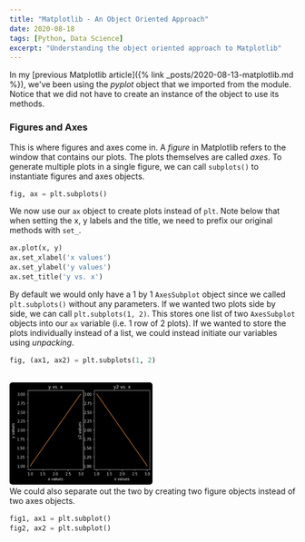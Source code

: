 ```yaml
---
title: "Matplotlib - An Object Oriented Approach"
date: 2020-08-18
tags: [Python, Data Science]
excerpt: "Understanding the object oriented approach to Matplotlib"
---
```


In my [previous Matplotlib article]({% link _posts/2020-08-13-matplotlib.md %}), we've been using the *pyplot* object that we imported from the module. Notice that we did not have to create an instance of the object to use its methods.

### Figures and Axes
This is where figures and axes come in. A *figure* in Matplotlib refers to the window that contains our plots. The plots themselves are called *axes*. To generate multiple plots in a single figure, we can call `subplots()` to instantiate figures and axes objects. 
```python 
fig, ax = plt.subplots()
```
We now use our `ax` object to create plots instead of `plt`. Note below that when setting the x, y labels and the title, we need to prefix our original methods with `set_`. 
```python 
ax.plot(x, y)
ax.set_xlabel('x values')
ax.set_ylabel('y values')
ax.set_title('y vs. x')
```
By default we would only have a 1 by 1 `AxesSubplot` object since we called `plt.subplots()` without any parameters. If we wanted two plots side by side, we can call `plt.subplots(1, 2)`. This stores one list of two `AxesSubplot` objects into our `ax` variable (i.e. 1 row of 2 plots). If we wanted to store the plots individually instead of a list, we could instead initiate our variables using *unpacking*. 
``` python
fig, (ax1, ax2) = plt.subplots(1, 2) 
```
<br><img class="align-center" src="/images/matplotlib/fig-ax.PNG" style="border-radius: 5px; width: 50%;"><br>
We could also separate out the two by creating two figure objects instead of two axes objects.
```python
fig1, ax1 = plt.subplot()
fig2, ax2 = plt.subplot()
```
